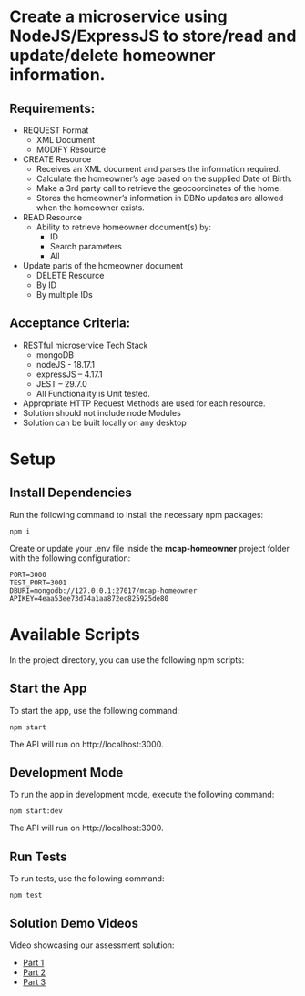 # Create a microservice using NodeJS/ExpressJS to store/read and update/delete homeowner information.
## Requirements: 
- REQUEST Format
  - XML Document
  - MODIFY Resource
- CREATE Resource
  - Receives an XML document and parses the information required.
  - Calculate the homeowner’s age based on the supplied Date of Birth.
  - Make a 3rd party call to retrieve the geocoordinates of the home.
  - Stores the homeowner’s information in DBNo updates are allowed when the homeowner exists. 
- READ Resource
  - Ability to retrieve homeowner document(s) by:
    - ID
    - Search parameters
    - All
- Update parts of the homeowner document
  - DELETE Resource
  - By ID
  - By multiple IDs

## Acceptance Criteria:
- RESTful microservice Tech Stack  
  - mongoDB
  - nodeJS - 18.17.1
  - expressJS – 4.17.1
  - JEST – 29.7.0
  - All Functionality is Unit tested.
- Appropriate HTTP Request Methods are used for each resource.
- Solution should not include node Modules
- Solution can be built locally on any desktop


# Setup
## Install Dependencies
Run the following command to install the necessary npm packages:
```
npm i
```

Create or update your .env file inside the **mcap-homeowner** project folder with the following configuration:
```
PORT=3000
TEST_PORT=3001
DBURI=mongodb://127.0.0.1:27017/mcap-homeowner
APIKEY=4eaa53ee73d74a1aa872ec825925de80
```

# Available Scripts
In the project directory, you can use the following npm scripts:

## Start the App
To start the app, use the following command:
```
npm start
```
The API will run on http://localhost:3000.

## Development Mode
To run the app in development mode, execute the following command:
```
npm start:dev
```
The API will run on http://localhost:3000.


## Run Tests
To run tests, use the following command:
```
npm test
```

## Solution Demo Videos
Video showcasing our assessment solution:
- [Part 1](https://www.loom.com/share/038fd6ab836a44b584acb0d9bab81bee?sid=2ba983e5-4734-4a60-a3f6-11aa68f595dc)
- [Part 2](https://www.loom.com/share/252e3e26345a43af95644b702b88e1a1?sid=ee5da967-bdc4-4092-8f7e-24a18d2104f6)
- [Part 3](https://www.loom.com/share/5dfb7297d69548dcb51ebc28e67baa21?sid=ddf5e657-68a5-47ab-a3b6-05335beae9f9)
